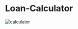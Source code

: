 # Loan-Calculator
![calculator](https://user-images.githubusercontent.com/72715756/126730998-c525b22e-1ae5-425e-8ce7-5bac7bdae8f7.png)
